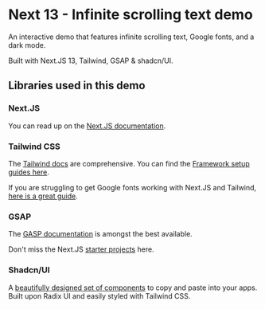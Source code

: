 # Next 13 - Infinite scrolling text demo

An interactive demo that features infinite scrolling text, Google fonts, and a dark mode.

Built with Next.JS 13, Tailwind, GSAP & shadcn/UI.

## Libraries used in this demo

### Next.JS

You can read up on the [Next.JS documentation](https://nextjs.org/docs).

### Tailwind CSS

The [Tailwind docs](https://tailwindcss.com/docs/installation) are comprehensive. You can find the [Framework setup guides here](https://tailwindcss.com/docs/installation/framework-guides).

If you are struggling to get Google fonts working with Next.JS and Tailwind, [here is a great guide](https://medium.com/@matijazib/implement-google-fonts-with-tailwind-css-in-your-next-js-project-fb53375cc83b).

### GSAP

The [GASP documentation](https://greensock.com/docs/v3) is amongst the best available.

Don't miss the Next.JS [starter projects](https://stackblitz.com/@GreenSockLearning/collections/gsap-nextjs-starters) here.

### Shadcn/UI

A [beautifully designed set of components](https://ui.shadcn.com/docs) to copy and paste into your apps. Built upon Radix UI and easily styled with Tailwind CSS.
